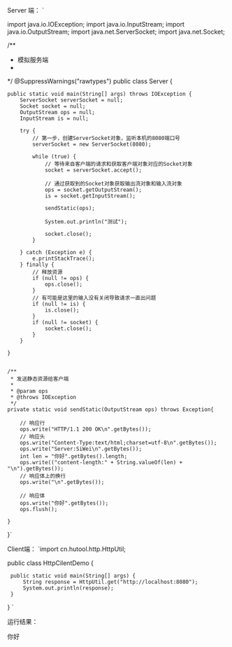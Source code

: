 Server 端：
`

import java.io.IOException;
import java.io.InputStream;
import java.io.OutputStream;
import java.net.ServerSocket;
import java.net.Socket;


/**
 * 模拟服务端
 *
 */
@SuppressWarnings("rawtypes")
public class Server {

    public static void main(String[] args) throws IOException {
        ServerSocket serverSocket = null;
        Socket socket = null;
        OutputStream ops = null;
        InputStream is = null;

        try {
            // 第一步，创建ServerSocket对象，监听本机的8080端口号
            serverSocket = new ServerSocket(8080);

            while (true) {
                // 等待来自客户端的请求和获取客户端对象对应的Socket对象
                socket = serverSocket.accept();

                // 通过获取到的Socket对象获取输出流对象和输入流对象
                ops = socket.getOutputStream();
                is = socket.getInputStream();

                sendStatic(ops);

                System.out.println("测试");

                socket.close();
            }

        } catch (Exception e) {
            e.printStackTrace();
        } finally {
            // 释放资源
            if (null != ops) {
                ops.close();
            }
            // 有可能是这里的输入没有关闭导致请求一直出问题
            if (null != is) {
                is.close();
            }
            if (null != socket) {
                socket.close();
            }
        }

    }


    /**
     * 发送静态资源给客户端
     *
     * @param ops
     * @throws IOException
     */
    private static void sendStatic(OutputStream ops) throws Exception{

        // 响应行
        ops.write("HTTP/1.1 200 OK\n".getBytes());
        // 响应头
        ops.write("Content-Type:text/html;charset=utf-8\n".getBytes());
        ops.write("Server:SiWei\n".getBytes());
        int len = "你好".getBytes().length;
        ops.write(("content-length:" + String.valueOf(len) + "\n").getBytes());
        // 响应体上的换行
        ops.write("\n".getBytes());

        // 响应体
        ops.write("你好".getBytes());
        ops.flush();

    }

}`

Client端：
`import cn.hutool.http.HttpUtil;
 
 public class HttpCilentDemo {
 
     public static void main(String[] args) {
         String response = HttpUtil.get("http://localhost:8080");
         System.out.println(response);
     }
 }
`

运行结果：

你好